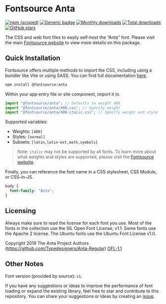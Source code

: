 # Fontsource Anta

[![npm (scoped)](https://img.shields.io/npm/v/@fontsource/anta?color=brightgreen)](https://www.npmjs.com/package/@fontsource/anta) [![Generic badge](https://img.shields.io/badge/fontsource-passing-brightgreen)](https://github.com/fontsource/fontsource) [![Monthly downloads](https://badgen.net/npm/dm/@fontsource/anta)](https://github.com/fontsource/fontsource) [![Total downloads](https://badgen.net/npm/dt/@fontsource/anta)](https://github.com/fontsource/fontsource) [![GitHub stars](https://img.shields.io/github/stars/fontsource/fontsource.svg?style=social&label=Star)](https://github.com/fontsource/fontsource/stargazers)

The CSS and web font files to easily self-host the “Anta” font. Please visit the main [Fontsource website](https://fontsource.org/fonts/anta) to view more details on this package.

## Quick Installation

Fontsource offers multiple methods to import the CSS, including using a bundler like Vite or using SASS. You can find full documentation [here](https://fontsource.org/docs/getting-started/introduction).

```javascript
npm install @fontsource/anta
```

Within your app entry file or site component, import it in.

```javascript
import "@fontsource/anta"; // Defaults to weight 400
import "@fontsource/anta/400.css"; // Specify weight
import "@fontsource/anta/400-italic.css"; // Specify weight and style
```

Supported variables:
- Weights: `[400]`
- Styles: `[normal]`
- Subsets: `[latin,latin-ext,math,symbols]`

> Note: `italic` may not be supported by all fonts. To learn more about what weights and styles are supported, please visit the [Fontsource website](https://fontsource.org/fonts/anta).

Finally, you can reference the font name in a CSS stylesheet, CSS Module, or CSS-in-JS.

```css
body {
  font-family: "Anta";
}
```

## Licensing
Always make sure to read the license for each font you use. Most of the fonts in the collection use the SIL Open Font License, v1.1. Some fonts use the Apache 2 license. The Ubuntu fonts use the Ubuntu Font License v1.0.

Copyright 2019 The Anta Project Authors (https://github.com/Typedesigners/Anta-Regular)
[OFL-1.1](https://openfontlicense.org)

## Other Notes
Font version (provided by source): `v1`.

If you have any suggestions or ideas to improve the performance of font loading or expand the existing library, feel free to star and contribute to this repository. You can share your suggestions or ideas by creating an [issue](https://github.com/fontsource/fontsource/issues).